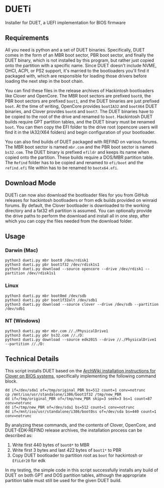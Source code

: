# DUETi

Installer for DUET, a UEFI implementation for BIOS firmware

## Requirements

All you need is python and a set of DUET binaries. Specifically, DUET comes in the form of an MBR boot sector, PBR boot sector, and finally the DUET binary, which is not installed by this program, but rather just copied onto the partition with a specific name. Since DUET doesn't include NVME, OHCI, ACPI, or PS2 support, it's married to the bootloaders you'll find it packaged with, which are responsible for loading those drivers before loading the next step in the boot chain.

You can find these files in the release archives of Hackintosh bootloaders like Clover and OpenCore. The MBR boot sectors are prefixed `boot0`, the PBR boot sectors are prefixed `boot1`, and the DUET binaries are just prefixed `boot`. At the time of writing, OpenCore provides `bootIA32` and `bootX64` DUET binaries, and Clover provides `boot6` and `boot7`. The DUET binaries have to be copied to the root of the drive and renamed to `boot`. Hackintosh DUET builds require GPT partition tables, and the DUET binary must be renamed `boot`. You can then copy the EFI folder to the drive root (opencore users will find it in the IA32/X64 folders) and begin configuration of your bootloader.

You can also find builds of DUET packaged with REFIND on various forums. The MBR boot sector is named `mbr.com` and the PBR boot sector is named `bs32.com`. The DUET binary is prefixed `efildr` and keeps its name when copied onto the partition. These builds require a DOS/MBR partition table. The `Refind` folder has to be copied and renamed to `efi/boot` and the `refind.efi` file within has to be renamed to `bootx64.efi`.

## Download Mode

DUETi can now also download the bootloader files for you from GitHub releases for hackintosh bootloaders or from edk builds provided on winraid forums. By default, the Clover bootloader is downloaded to the working directory and a fat32 efi partition is assumed. You can optionally provide the drive paths to perform the download and install all in one step, after which you can copy the files needed from the download folder.

## Usage

### Darwin (Mac)

```
python3 dueti.py mbr boot0 /dev/rdisk1
python3 dueti.py pbr boot1f32 /dev/rdisk1s1
python3 dueti.py download --source opencore --drive /dev/rdisk1 --partition /dev/rdisk1s1
```

### Linux

```
python3 dueti.py mbr boot0md /dev/sdb
python3 dueti.py pbr boot1f32alt /dev/sdb1
python3 dueti.py download --source clover --drive /dev/sdb --partition /dev/sdb1
```

### NT (Windows)

```
python3 dueti.py mbr mbr.com //./PhysicalDrive1
python3 dueti.py pbr bs32.com //./D:
python3 dueti.py download --source edk2015 --drive //./PhysicalDrive1 --partition //./D:
```

## Technical Details

This script installs DUET based on the [ArchWiki installation instructions for Clover on BIOS systems](https://wiki.archlinux.org/title/Clover#BIOS_Systems), specifically implementing the following command block.

```
dd if=/dev/sda1 of=/tmp/original_PBR bs=512 count=1 conv=notrunc
cp /mnt/iso/usr/standalone/i386/boot1f32 /tmp/new_PBR
dd if=/tmp/original_PBR of=/tmp/new_PBR skip=3 seek=3 bs=1 count=87 conv=notrunc
dd if=/tmp/new_PBR of=/dev/sda1 bs=512 count=1 conv=notrunc
dd if=/mnt/iso/usr/standalone/i386/boot0ss of=/dev/sda bs=440 count=1 conv=notrunc
```

By analyzing these commands, and the contents of Clover, OpenCore, and DUET-EDK-REFIND release archives, the installation process can be described as:

1. Write first 440 bytes of `boot0*` to MBR
2. Write first 3 bytes and last 422 bytes of `boot1*` to PBR
3. Copy DUET bootloader to partition root as `boot` for hackintosh or `EfiLdr20` for edk

In my testing, the simple code in this script successfully installs any build of DUET on both GPT and DOS partition tables, although the appropriate partition table must still be used for the given DUET build.